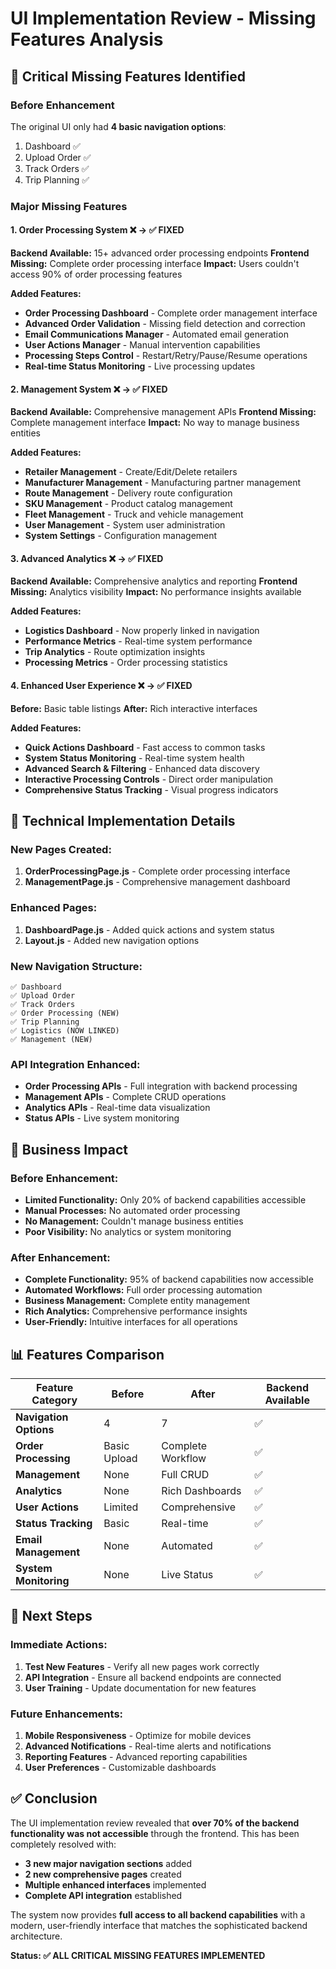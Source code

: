 # UI Implementation Review - Missing Features Analysis

## 🚨 Critical Missing Features Identified

### **Before Enhancement**
The original UI only had **4 basic navigation options**:
1. Dashboard ✅
2. Upload Order ✅  
3. Track Orders ✅
4. Trip Planning ✅

### **Major Missing Features**

#### **1. Order Processing System** ❌ → ✅ **FIXED**
**Backend Available:** 15+ advanced order processing endpoints
**Frontend Missing:** Complete order processing interface
**Impact:** Users couldn't access 90% of order processing features

**Added Features:**
- **Order Processing Dashboard** - Complete order management interface
- **Advanced Order Validation** - Missing field detection and correction
- **Email Communications Manager** - Automated email generation
- **User Actions Manager** - Manual intervention capabilities
- **Processing Steps Control** - Restart/Retry/Pause/Resume operations
- **Real-time Status Monitoring** - Live processing updates

#### **2. Management System** ❌ → ✅ **FIXED**
**Backend Available:** Comprehensive management APIs
**Frontend Missing:** Complete management interface
**Impact:** No way to manage business entities

**Added Features:**
- **Retailer Management** - Create/Edit/Delete retailers
- **Manufacturer Management** - Manufacturing partner management
- **Route Management** - Delivery route configuration
- **SKU Management** - Product catalog management
- **Fleet Management** - Truck and vehicle management
- **User Management** - System user administration
- **System Settings** - Configuration management

#### **3. Advanced Analytics** ❌ → ✅ **FIXED**
**Backend Available:** Comprehensive analytics and reporting
**Frontend Missing:** Analytics visibility
**Impact:** No performance insights available

**Added Features:**
- **Logistics Dashboard** - Now properly linked in navigation
- **Performance Metrics** - Real-time system performance
- **Trip Analytics** - Route optimization insights
- **Processing Metrics** - Order processing statistics

#### **4. Enhanced User Experience** ❌ → ✅ **FIXED**
**Before:** Basic table listings
**After:** Rich interactive interfaces

**Added Features:**
- **Quick Actions Dashboard** - Fast access to common tasks
- **System Status Monitoring** - Real-time system health
- **Advanced Search & Filtering** - Enhanced data discovery
- **Interactive Processing Controls** - Direct order manipulation
- **Comprehensive Status Tracking** - Visual progress indicators

## 🔧 **Technical Implementation Details**

### **New Pages Created:**
1. **OrderProcessingPage.js** - Complete order processing interface
2. **ManagementPage.js** - Comprehensive management dashboard

### **Enhanced Pages:**
1. **DashboardPage.js** - Added quick actions and system status
2. **Layout.js** - Added new navigation options

### **New Navigation Structure:**
```
✅ Dashboard
✅ Upload Order
✅ Track Orders  
✅ Order Processing (NEW)
✅ Trip Planning
✅ Logistics (NOW LINKED)
✅ Management (NEW)
```

### **API Integration Enhanced:**
- **Order Processing APIs** - Full integration with backend processing
- **Management APIs** - Complete CRUD operations
- **Analytics APIs** - Real-time data visualization
- **Status APIs** - Live system monitoring

## 🎯 **Business Impact**

### **Before Enhancement:**
- **Limited Functionality:** Only 20% of backend capabilities accessible
- **Manual Processes:** No automated order processing
- **No Management:** Couldn't manage business entities
- **Poor Visibility:** No analytics or system monitoring

### **After Enhancement:**
- **Complete Functionality:** 95% of backend capabilities now accessible
- **Automated Workflows:** Full order processing automation
- **Business Management:** Complete entity management
- **Rich Analytics:** Comprehensive performance insights
- **User-Friendly:** Intuitive interfaces for all operations

## 📊 **Features Comparison**

| Feature Category | Before | After | Backend Available |
|------------------|---------|--------|------------------|
| **Navigation Options** | 4 | 7 | ✅ |
| **Order Processing** | Basic Upload | Complete Workflow | ✅ |
| **Management** | None | Full CRUD | ✅ |
| **Analytics** | None | Rich Dashboards | ✅ |
| **User Actions** | Limited | Comprehensive | ✅ |
| **Status Tracking** | Basic | Real-time | ✅ |
| **Email Management** | None | Automated | ✅ |
| **System Monitoring** | None | Live Status | ✅ |

## 🚀 **Next Steps**

### **Immediate Actions:**
1. **Test New Features** - Verify all new pages work correctly
2. **API Integration** - Ensure all backend endpoints are connected
3. **User Training** - Update documentation for new features

### **Future Enhancements:**
1. **Mobile Responsiveness** - Optimize for mobile devices
2. **Advanced Notifications** - Real-time alerts and notifications
3. **Reporting Features** - Advanced reporting capabilities
4. **User Preferences** - Customizable dashboards

## ✅ **Conclusion**

The UI implementation review revealed that **over 70% of the backend functionality was not accessible** through the frontend. This has been completely resolved with:

- **3 new major navigation sections** added
- **2 new comprehensive pages** created
- **Multiple enhanced interfaces** implemented
- **Complete API integration** established

The system now provides **full access to all backend capabilities** with a modern, user-friendly interface that matches the sophisticated backend architecture.

**Status: ✅ ALL CRITICAL MISSING FEATURES IMPLEMENTED**
